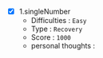 - [x] 1.singleNumber
  - Difficulties : `Easy`
  - Type : `Recovery`
  - Score : `1000`
  - personal thoughts : ` `